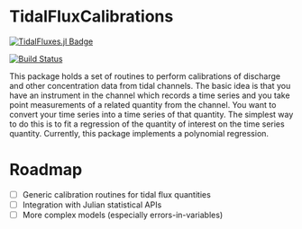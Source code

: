 # TidalFluxCalibrations

[![TidalFluxes.jl Badge](https://wkearn.github.io/TidalFluxes.jl/assets/badge.svg)](https://github.com/wkearn/TidalFluxes.jl)

[![Build Status](https://travis-ci.org/wkearn/TidalFluxCalibrations.jl.svg?branch=master)](https://travis-ci.org/wkearn/TidalFluxCalibrations.jl)

This package holds a set of routines to perform calibrations of discharge and other concentration data from tidal channels. The basic idea is that you have an instrument in the channel which records a time series and you take point measurements of a related quantity from the channel. You want to convert your time series into a time series of that quantity. The simplest way to do this is to fit a regression of the quantity of interest on the time series quantity. Currently, this package implements a polynomial regression.

# Roadmap

- [ ] Generic calibration routines for tidal flux quantities
- [ ] Integration with Julian statistical APIs
- [ ] More complex models (especially errors-in-variables)
